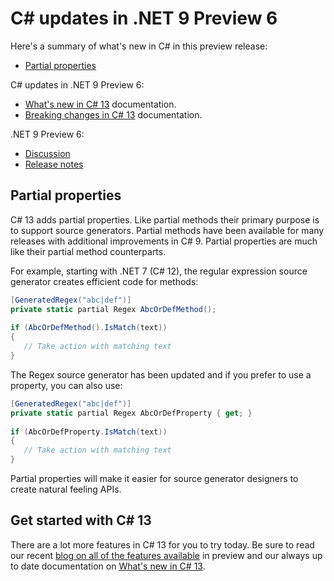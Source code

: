 # C# updates in .NET 9 Preview 6

Here's a summary of what's new in C# in this preview release:

- [Partial properties](#partial-properties)

C# updates in .NET 9 Preview 6:

- [What's new in C# 13](https://learn.microsoft.com/dotnet/csharp/whats-new/csharp-13) documentation.
- [Breaking changes in C# 13](https://learn.microsoft.com/dotnet/csharp/whats-new/breaking-changes/compiler%20breaking%20changes%20-%20dotnet%209) documentation.

.NET 9 Preview 6:

- [Discussion](https://aka.ms/dotnet/9/preview6)
- [Release notes](./README.md)

## Partial properties

C# 13 adds partial properties. Like partial methods their primary purpose is to support source generators. Partial methods have been available for many releases with additional improvements in C# 9. Partial properties are much like their partial method counterparts.

For example, starting with .NET 7 (C# 12), the regular expression source generator creates efficient code for methods:

```csharp
[GeneratedRegex("abc|def")]
private static partial Regex AbcOrDefMethod();
 
if (AbcOrDefMethod().IsMatch(text))
{
   // Take action with matching text
}
```

The Regex source generator has been updated and if you prefer to use a property, you can also use:

```csharp
[GeneratedRegex("abc|def")]
private static partial Regex AbcOrDefProperty { get; }
 
if (AbcOrDefProperty.IsMatch(text))
{
   // Take action with matching text
}
```

Partial properties will make it easier for source generator designers to create natural feeling APIs.

## Get started with C# 13

There are a lot more features in C# 13 for you to try today. Be sure to read our recent [blog on all of the features available](https://devblogs.microsoft.com/dotnet/csharp-13-explore-preview-features) in preview and our always up to date documentation on [What's new in C# 13](https://learn.microsoft.com/dotnet/csharp/whats-new/csharp-13).
